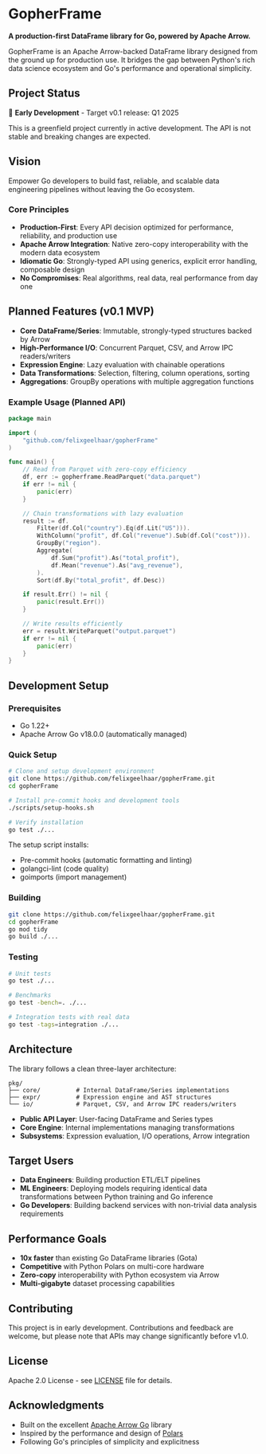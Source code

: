 # GopherFrame

**A production-first DataFrame library for Go, powered by Apache Arrow.**

GopherFrame is an Apache Arrow-backed DataFrame library designed from the ground up for production use. It bridges the gap between Python's rich data science ecosystem and Go's performance and operational simplicity.

## Project Status

🚧 **Early Development** - Target v0.1 release: Q1 2025

This is a greenfield project currently in active development. The API is not stable and breaking changes are expected.

## Vision

Empower Go developers to build fast, reliable, and scalable data engineering pipelines without leaving the Go ecosystem.

### Core Principles

- **Production-First**: Every API decision optimized for performance, reliability, and production use
- **Apache Arrow Integration**: Native zero-copy interoperability with the modern data ecosystem
- **Idiomatic Go**: Strongly-typed API using generics, explicit error handling, composable design
- **No Compromises**: Real algorithms, real data, real performance from day one

## Planned Features (v0.1 MVP)

- **Core DataFrame/Series**: Immutable, strongly-typed structures backed by Arrow
- **High-Performance I/O**: Concurrent Parquet, CSV, and Arrow IPC readers/writers
- **Expression Engine**: Lazy evaluation with chainable operations
- **Data Transformations**: Selection, filtering, column operations, sorting
- **Aggregations**: GroupBy operations with multiple aggregation functions

### Example Usage (Planned API)

```go
package main

import (
    "github.com/felixgeelhaar/gopherFrame"
)

func main() {
    // Read from Parquet with zero-copy efficiency
    df, err := gopherframe.ReadParquet("data.parquet")
    if err != nil {
        panic(err)
    }

    // Chain transformations with lazy evaluation
    result := df.
        Filter(df.Col("country").Eq(df.Lit("US"))).
        WithColumn("profit", df.Col("revenue").Sub(df.Col("cost"))).
        GroupBy("region").
        Aggregate(
            df.Sum("profit").As("total_profit"),
            df.Mean("revenue").As("avg_revenue"),
        ).
        Sort(df.By("total_profit", df.Desc))

    if result.Err() != nil {
        panic(result.Err())
    }

    // Write results efficiently
    err = result.WriteParquet("output.parquet")
    if err != nil {
        panic(err)
    }
}
```

## Development Setup

### Prerequisites

- Go 1.22+
- Apache Arrow Go v18.0.0 (automatically managed)

### Quick Setup

```bash
# Clone and setup development environment
git clone https://github.com/felixgeelhaar/gopherFrame.git
cd gopherFrame

# Install pre-commit hooks and development tools
./scripts/setup-hooks.sh

# Verify installation
go test ./...
```

The setup script installs:
- Pre-commit hooks (automatic formatting and linting)
- golangci-lint (code quality)
- goimports (import management)

### Building

```bash
git clone https://github.com/felixgeelhaar/gopherFrame.git
cd gopherFrame
go mod tidy
go build ./...
```

### Testing

```bash
# Unit tests
go test ./...

# Benchmarks
go test -bench=. ./...

# Integration tests with real data
go test -tags=integration ./...
```

## Architecture

The library follows a clean three-layer architecture:

```
pkg/
├── core/          # Internal DataFrame/Series implementations
├── expr/          # Expression engine and AST structures  
└── io/            # Parquet, CSV, and Arrow IPC readers/writers
```

- **Public API Layer**: User-facing DataFrame and Series types
- **Core Engine**: Internal implementations managing transformations
- **Subsystems**: Expression evaluation, I/O operations, Arrow integration

## Target Users

- **Data Engineers**: Building production ETL/ELT pipelines
- **ML Engineers**: Deploying models requiring identical data transformations between Python training and Go inference  
- **Go Developers**: Building backend services with non-trivial data analysis requirements

## Performance Goals

- **10x faster** than existing Go DataFrame libraries (Gota)
- **Competitive** with Python Polars on multi-core hardware
- **Zero-copy** interoperability with Python ecosystem via Arrow
- **Multi-gigabyte** dataset processing capabilities

## Contributing

This project is in early development. Contributions and feedback are welcome, but please note that APIs may change significantly before v1.0.

## License

Apache 2.0 License - see [LICENSE](LICENSE) file for details.

## Acknowledgments

- Built on the excellent [Apache Arrow Go](https://github.com/apache/arrow-go) library
- Inspired by the performance and design of [Polars](https://github.com/pola-rs/polars)
- Following Go's principles of simplicity and explicitness